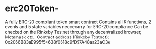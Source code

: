 # erc20Token-
A fully ERC-20 compliant token smart contract 
Contains all 6 functions, 2 events and 5 state variables neccecarry for ERC-20 compliance
Can be checked on the Rinkeby Testnet through any decentralized browser; Metamask etc..
Contract address (Rinkeby Testnet): 0x2066B83aE995f54638f0618c9fD57A48aa23aC3e
